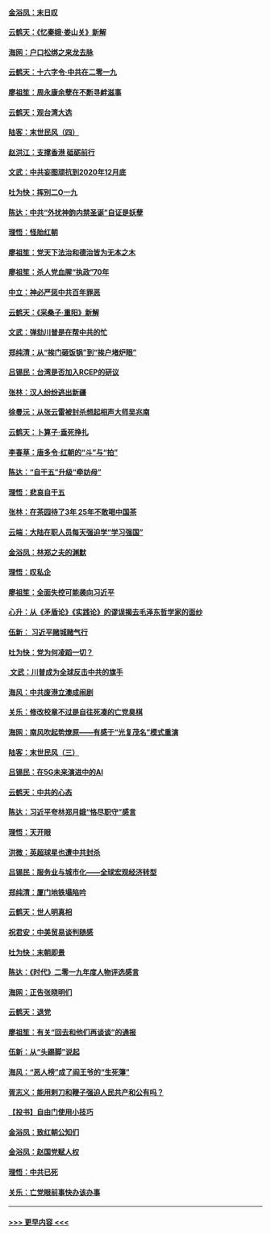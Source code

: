 #### [金浴凤：末日叹](../pages/nsc993/n11752359.md?t=12300733) 
#### [云鹤天：《忆秦娥‧娄山关》新解](../pages/nsc993/n11752348.md?t=12300733) 
#### [海网：户口松绑之来龙去脉](../pages/nsc993/n11752328.md?t=12300733) 
#### [云鹤天：十六字令‧中共在二零一九](../pages/nsc993/n11752305.md?t=12300733) 
#### [廖祖笙：周永康余孽在不断寻衅滋事](../pages/nsc993/n11751013.md?t=12300733) 
#### [云鹤天：观台湾大选](../pages/nsc993/n11751007.md?t=12300733) 
#### [陆客：末世民风（四）](../pages/nsc993/n11749203.md?t=12300733) 
#### [赵洪江：支撑香港 砥砺前行](../pages/nsc993/n11748482.md?t=12300733) 
#### [文武：中共妄图顽抗到2020年12月底](../pages/nsc993/n11748446.md?t=12300733) 
#### [吐为快：挥别二O一九](../pages/nsc993/n11748411.md?t=12300733) 
#### [陈达：中共“外扰神韵内禁圣诞”自证是妖孽](../pages/nsc993/n11748226.md?t=12300733) 
#### [理悟：怪胎红朝](../pages/nsc993/n11748206.md?t=12300733) 
#### [廖祖笙：党天下法治和德治皆为无本之木](../pages/nsc993/n11748135.md?t=12300733) 
#### [廖祖笙：杀人党血腥“执政”70年](../pages/nsc993/n11745144.md?t=12300733) 
#### [中立：神必严惩中共百年罪恶](../pages/nsc993/n11744970.md?t=12300733) 
#### [云鹤天：《采桑子‧重阳》新解](../pages/nsc993/n11744948.md?t=12300733) 
#### [文武：弹劾川普是在帮中共的忙](../pages/nsc993/n11744758.md?t=12300733) 
#### [郑纯清：从“挨门砸饭锅”到“挨户堵炉眼”](../pages/nsc993/n11744745.md?t=12300733) 
#### [吕锡民：台湾是否加入RCEP的研议](../pages/nsc993/n11744701.md?t=12300733) 
#### [张林：汉人纷纷逃出新疆](../pages/nsc993/n11743530.md?t=12300733) 
#### [徐曼沅：从张云雷被封杀想起相声大师吴兆南](../pages/nsc993/n11741816.md?t=12300733) 
#### [云鹤天：卜算子‧垂死挣扎](../pages/nsc993/n11739956.md?t=12300733) 
#### [李春草：唐多令‧红朝的“斗”与“拍”](../pages/nsc993/n11739830.md?t=12300733) 
#### [陈达：“自干五”升级“牵妨母”](../pages/nsc993/n11739724.md?t=12300733) 
#### [理悟：悲哀自干五](../pages/nsc993/n11739547.md?t=12300733) 
#### [张林：在茶园待了3年 25年不敢喝中国茶](../pages/nsc993/n11739240.md?t=12300733) 
#### [云端：大陆在职人员每天强迫学“学习强国”](../pages/nsc993/n11738735.md?t=12300733) 
#### [金浴凤：林郑之夫的渊默](../pages/nsc993/n11737735.md?t=12300733) 
#### [理悟：叹私企](../pages/nsc993/n11737715.md?t=12300733) 
#### [廖祖笙：全面失控可能袭向习近平](../pages/nsc993/n11737704.md?t=12300733) 
#### [心升：从《矛盾论》《实践论》的谬误揭去毛泽东哲学家的面纱](../pages/nsc993/n11736962.md?t=12300733) 
#### [伍新： 习近平赌城赌气行](../pages/nsc993/n11736929.md?t=12300733) 
#### [吐为快：党为何凌蹈一切？](../pages/nsc993/n11736915.md?t=12300733) 
#### [ 文武：川普成为全球反击中共的旗手](../pages/nsc993/n11736882.md?t=12300733) 
#### [海风：中共废港立澳成闹剧](../pages/nsc993/n11735857.md?t=12300733) 
#### [关乐：修改校章不过是自往死凑的亡党臭棋](../pages/nsc993/n11735097.md?t=12300733) 
#### [海网：南风吹起势燎原——有感于“光复茂名”模式重演](../pages/nsc993/n11732308.md?t=12300733) 
#### [陆客：末世民风（三）](../pages/nsc993/n11732211.md?t=12300733) 
#### [吕锡民：在5G未来演进中的AI](../pages/nsc993/n11730010.md?t=12300733) 
#### [云鹤天：中共的心态](../pages/nsc993/n11729906.md?t=12300733) 
#### [陈达：习近平夸林郑月娥“恪尽职守”感言](../pages/nsc993/n11729881.md?t=12300733) 
#### [理悟：天开眼](../pages/nsc993/n11729699.md?t=12300733) 
#### [洪微：英超球星也遭中共封杀](../pages/nsc993/n11727243.md?t=12300733) 
#### [吕锡民：服务业与城市化——全球宏观经济转型](../pages/nsc993/n11725845.md?t=12300733) 
#### [郑纯清：厦门地铁塌陷吟](../pages/nsc993/n11725813.md?t=12300733) 
#### [云鹤天：世人明真相](../pages/nsc993/n11725621.md?t=12300733) 
#### [祝君安：中美贸易谈判随感](../pages/nsc993/n11725609.md?t=12300733) 
#### [吐为快：末朝即景](../pages/nsc993/n11723365.md?t=12300733) 
#### [陈达：《时代》二零一九年度人物评选感言](../pages/nsc993/n11723337.md?t=12300733) 
#### [海网：正告张晓明们](../pages/nsc993/n11723228.md?t=12300733) 
#### [云鹤天：退党](../pages/nsc993/n11723056.md?t=12300733) 
#### [廖祖笙：有关“回去和他们再谈谈”的通报](../pages/nsc993/n11722442.md?t=12300733) 
#### [伍新：从“头踢脚”说起](../pages/nsc993/n11722429.md?t=12300733) 
#### [海风：“恶人榜”成了阎王爷的“生死簿”](../pages/nsc993/n11722272.md?t=12300733) 
#### [胥志义：能用剌刀和鞭子强迫人民共产和公有吗？](../pages/nsc993/n11720569.md?t=12300733) 
#### [【投书】自由门使用小技巧](../pages/nsc993/n11720180.md?t=12300733) 
#### [金浴凤：致红朝公知们](../pages/nsc993/n11720563.md?t=12300733) 
#### [金浴凤：赵国党赋人权](../pages/nsc993/n11720533.md?t=12300733) 
#### [理悟：中共已死](../pages/nsc993/n11720233.md?t=12300733) 
#### [关乐：亡党眼前事快办该办事](../pages/nsc993/n11719160.md?t=12300733) 

----
#### [ >>> 更早内容 <<< ](../indexes/nsc993-earlier.md)
